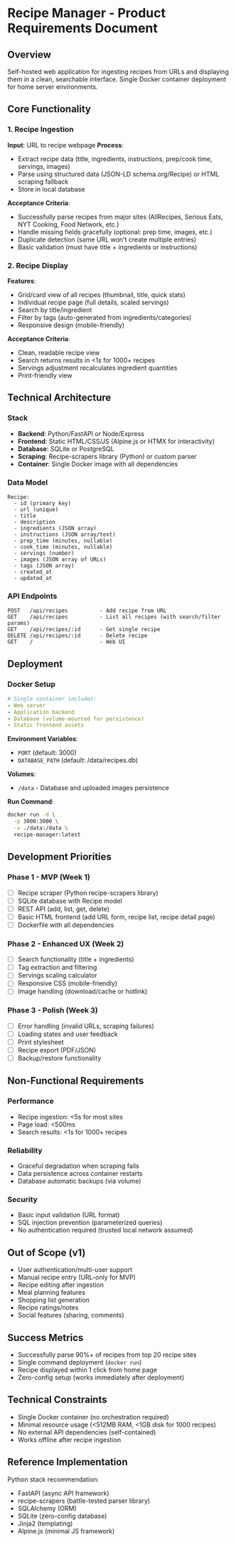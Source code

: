# Recipe Manager - Product Requirements Document

## Overview
Self-hosted web application for ingesting recipes from URLs and displaying them in a clean, searchable interface. Single Docker container deployment for home server environments.

## Core Functionality

### 1. Recipe Ingestion
**Input**: URL to recipe webpage
**Process**:
- Extract recipe data (title, ingredients, instructions, prep/cook time, servings, images)
- Parse using structured data (JSON-LD schema.org/Recipe) or HTML scraping fallback
- Store in local database

**Acceptance Criteria**:
- Successfully parse recipes from major sites (AllRecipes, Serious Eats, NYT Cooking, Food Network, etc.)
- Handle missing fields gracefully (optional: prep time, images, etc.)
- Duplicate detection (same URL won't create multiple entries)
- Basic validation (must have title + ingredients or instructions)

### 2. Recipe Display
**Features**:
- Grid/card view of all recipes (thumbnail, title, quick stats)
- Individual recipe page (full details, scaled servings)
- Search by title/ingredient
- Filter by tags (auto-generated from ingredients/categories)
- Responsive design (mobile-friendly)

**Acceptance Criteria**:
- Clean, readable recipe view
- Search returns results in <1s for 1000+ recipes
- Servings adjustment recalculates ingredient quantities
- Print-friendly view

## Technical Architecture

### Stack
- **Backend**: Python/FastAPI or Node/Express
- **Frontend**: Static HTML/CSS/JS (Alpine.js or HTMX for interactivity)
- **Database**: SQLite or PostgreSQL
- **Scraping**: Recipe-scrapers library (Python) or custom parser
- **Container**: Single Docker image with all dependencies

### Data Model
```
Recipe:
  - id (primary key)
  - url (unique)
  - title
  - description
  - ingredients (JSON array)
  - instructions (JSON array/text)
  - prep_time (minutes, nullable)
  - cook_time (minutes, nullable)
  - servings (number)
  - images (JSON array of URLs)
  - tags (JSON array)
  - created_at
  - updated_at
```

### API Endpoints
```
POST   /api/recipes          - Add recipe from URL
GET    /api/recipes          - List all recipes (with search/filter params)
GET    /api/recipes/:id      - Get single recipe
DELETE /api/recipes/:id      - Delete recipe
GET    /                     - Web UI
```

## Deployment

### Docker Setup
```yaml
# Single container includes:
- Web server
- Application backend
- Database (volume-mounted for persistence)
- Static frontend assets
```

**Environment Variables**:
- `PORT` (default: 3000)
- `DATABASE_PATH` (default: /data/recipes.db)

**Volumes**:
- `/data` - Database and uploaded images persistence

**Run Command**:
```bash
docker run -d \
  -p 3000:3000 \
  -v ./data:/data \
  recipe-manager:latest
```

## Development Priorities

### Phase 1 - MVP (Week 1)
- [ ] Recipe scraper (Python recipe-scrapers library)
- [ ] SQLite database with Recipe model
- [ ] REST API (add, list, get, delete)
- [ ] Basic HTML frontend (add URL form, recipe list, recipe detail page)
- [ ] Dockerfile with all dependencies

### Phase 2 - Enhanced UX (Week 2)
- [ ] Search functionality (title + ingredients)
- [ ] Tag extraction and filtering
- [ ] Servings scaling calculator
- [ ] Responsive CSS (mobile-friendly)
- [ ] Image handling (download/cache or hotlink)

### Phase 3 - Polish (Week 3)
- [ ] Error handling (invalid URLs, scraping failures)
- [ ] Loading states and user feedback
- [ ] Print stylesheet
- [ ] Recipe export (PDF/JSON)
- [ ] Backup/restore functionality

## Non-Functional Requirements

### Performance
- Recipe ingestion: <5s for most sites
- Page load: <500ms
- Search results: <1s for 1000+ recipes

### Reliability
- Graceful degradation when scraping fails
- Data persistence across container restarts
- Database automatic backups (via volume)

### Security
- Basic input validation (URL format)
- SQL injection prevention (parameterized queries)
- No authentication required (trusted local network assumed)

## Out of Scope (v1)
- User authentication/multi-user support
- Manual recipe entry (URL-only for MVP)
- Recipe editing after ingestion
- Meal planning features
- Shopping list generation
- Recipe ratings/notes
- Social features (sharing, comments)

## Success Metrics
- Successfully parse 90%+ of recipes from top 20 recipe sites
- Single command deployment (`docker run`)
- Recipe displayed within 1 click from home page
- Zero-config setup (works immediately after deployment)

## Technical Constraints
- Single Docker container (no orchestration required)
- Minimal resource usage (<512MB RAM, <1GB disk for 1000 recipes)
- No external API dependencies (self-contained)
- Works offline after recipe ingestion

## Reference Implementation
Python stack recommendation:
- FastAPI (async API framework)
- recipe-scrapers (battle-tested parser library)
- SQLAlchemy (ORM)
- SQLite (zero-config database)
- Jinja2 (templating)
- Alpine.js (minimal JS framework)
